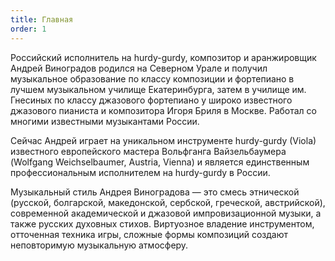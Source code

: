 ```yaml
---
title: Главная
order: 1
---
```


Российский исполнитель на hurdy-gurdy, композитор и аранжировщик Андрей Виноградов родился на Северном Урале и получил музыкальное образование по классу композиции и фортепиано в лучшем музыкальном училище Екатеринбурга, затем в училище им. Гнесиных по классу джазового фортепиано у широко известного джазового пианиста и композитора Игоря Бриля в Москве. Работал со многими известными музыкантами России.

Сейчас Андрей играет на уникальном инструменте hurdy-gurdy (Viola) известного европейского мастера Вольфганга Вайзельбаумера (Wolfgang Weichselbaumer, Austria, Vienna) и является единственным профессиональным исполнителем на hurdy-gurdy в России.

Музыкальный стиль Андрея Виноградова — это смесь этнической (русской, болгарской, македонской, сербской, греческой, австрийской), современной академической и джазовой импровизационной музыки, а также русских духовных стихов. Виртуозное владение инструментом, отточенная техника игры, сложные формы композиций создают неповторимую музыкальную атмосферу.

